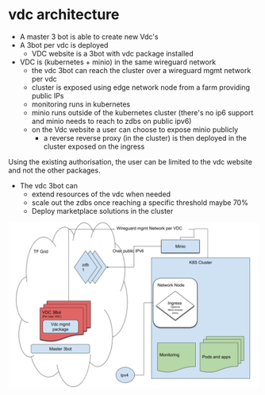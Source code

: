 # vdc architecture

- A master 3 bot is able to create new Vdc's
- A 3bot per vdc is deployed
  - VDC website is a 3bot with vdc package installed
- VDC is (kubernetes + minio) in the same wireguard network
  - the vdc 3bot can reach the cluster over a wireguard mgmt network per vdc
  - cluster is exposed using edge network node from a farm providing public IPs
  - monitoring runs in kubernetes
  - minio runs outside of the kubernetes cluster (there's no ip6 support and minio needs to reach to zdbs on public ipv6)
  - on the Vdc website a user can choose to expose minio publicly
    - a reverse reverse proxy (in the cluster)  is then deployed in the cluster  exposed on the ingress

Using the existing authorisation, the user can be limited to the vdc website and not the other packages.  

- The vdc 3bot can
  - extend resources of the vdc when needed
  - scale out the zdbs once reaching a specific threshold maybe 70%
  - Deploy marketplace solutions in the cluster

![vdc architure drawing](./img/arch.png)
